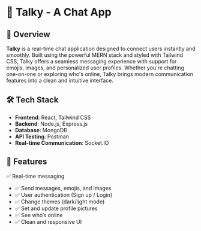 # 💬 Talky - A Chat App

## 🚀 Overview
**Talky** is a real-time chat application designed to connect users instantly and smoothly. Built using the powerful MERN stack and styled with Tailwind CSS, Talky offers a seamless messaging experience with support for emojis, images, and personalized user profiles. Whether you're chatting one-on-one or exploring who's online, Talky brings modern communication features into a clean and intuitive interface.

## 🛠️ Tech Stack

- **Frontend**: React, Tailwind CSS
- **Backend**: Node.js, Express.js
- **Database**: MongoDB
- **API Testing**: Postman
- **Real-time Communication**: Socket.IO

## 📸 Features

✅ Real-time messaging  
- ✅ Send messages, emojis, and images  
- ✅ User authentication (Sign up / Login)  
- ✅ Change themes (dark/light mode)  
- ✅ Set and update profile pictures  
- ✅ See who’s online  
- ✅ Clean and responsive UI  


